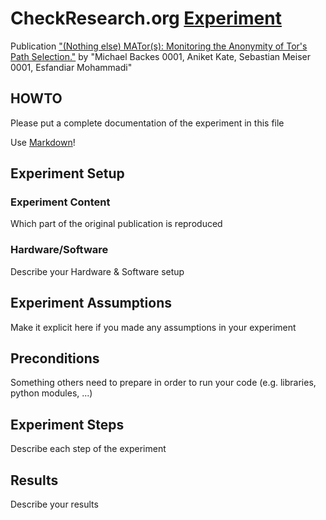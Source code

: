 # CheckResearch.org [Experiment](https://checkresearch.org/Experiment/View/5a3ba52d-92d2-455b-803c-a29c799f40ae)

 Publication ["(Nothing else) MATor(s): Monitoring the Anonymity of Tor's Path Selection."](https://dblp.uni-trier.de/rec/html/conf/ccs/BackesKMM14) by "Michael Backes 0001, Aniket Kate, Sebastian Meiser 0001, Esfandiar Mohammadi"

## HOWTO

Please put a complete documentation of the experiment in this file

Use [Markdown](https://guides.github.com/features/mastering-markdown/)!

## Experiment Setup

### Experiment Content

Which part of the original publication is reproduced

### Hardware/Software

Describe your Hardware & Software setup

## Experiment Assumptions

Make it explicit here if you made any assumptions in your experiment

## Preconditions

Something others need to prepare in order to run your code (e.g. libraries, python modules, ...)

## Experiment Steps

Describe each step of the experiment

## Results

Describe your results